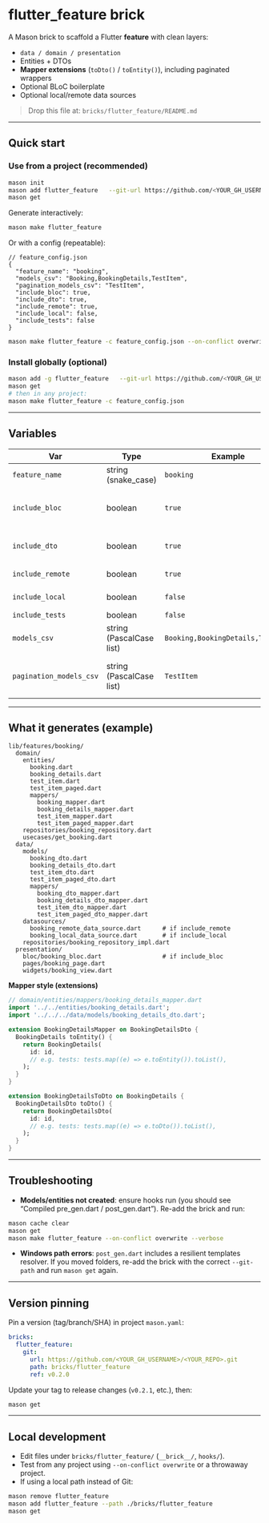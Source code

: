 # flutter_feature brick

A Mason brick to scaffold a Flutter **feature** with clean layers:
- `data / domain / presentation`
- Entities + DTOs
- **Mapper extensions** (`toDto()` / `toEntity()`), including paginated wrappers
- Optional BLoC boilerplate
- Optional local/remote data sources

> Drop this file at: `bricks/flutter_feature/README.md`

---

## Quick start

### Use from a project (recommended)
```bash
mason init
mason add flutter_feature   --git-url https://github.com/<YOUR_GH_USERNAME>/<YOUR_REPO>.git   --git-path bricks/flutter_feature   --git-ref v0.2.0
mason get
```

Generate interactively:
```bash
mason make flutter_feature
```

Or with a config (repeatable):
```jsonc
// feature_config.json
{
  "feature_name": "booking",
  "models_csv": "Booking,BookingDetails,TestItem",
  "pagination_models_csv": "TestItem",
  "include_bloc": true,
  "include_dto": true,
  "include_remote": true,
  "include_local": false,
  "include_tests": false
}
```
```bash
mason make flutter_feature -c feature_config.json --on-conflict overwrite
```

### Install globally (optional)
```bash
mason add -g flutter_feature   --git-url https://github.com/<YOUR_GH_USERNAME>/<YOUR_REPO>.git   --git-path bricks/flutter_feature   --git-ref v0.2.0
mason get
# then in any project:
mason make flutter_feature -c feature_config.json
```

---

## Variables

| Var | Type | Example | Notes |
|---|---|---|---|
| `feature_name` | string (snake_case) | `booking` | Creates `lib/features/booking/` |
| `include_bloc` | boolean | `true` | Adds `presentation/bloc` and wires page with BlocProvider |
| `include_dto` | boolean | `true` | Creates `<model>_dto.dart` per model |
| `include_remote` | boolean | `true` | Adds remote data source stub |
| `include_local` | boolean | `false` | Adds local data source stub |
| `include_tests` | boolean | `false` | (placeholder) |
| `models_csv` | string (PascalCase list) | `Booking,BookingDetails,TestItem` | Generates entities, DTOs, and mappers per model |
| `pagination_models_csv` | string (PascalCase list) | `TestItem` | Also generate `Paged<Model>` + `Paged<Model>Dto` and mappers |

---

## What it generates (example)

```
lib/features/booking/
  domain/
    entities/
      booking.dart
      booking_details.dart
      test_item.dart
      test_item_paged.dart
      mappers/
        booking_mapper.dart
        booking_details_mapper.dart
        test_item_mapper.dart
        test_item_paged_mapper.dart
    repositories/booking_repository.dart
    usecases/get_booking.dart
  data/
    models/
      booking_dto.dart
      booking_details_dto.dart
      test_item_dto.dart
      test_item_paged_dto.dart
      mappers/
        booking_dto_mapper.dart
        booking_details_dto_mapper.dart
        test_item_dto_mapper.dart
        test_item_paged_dto_mapper.dart
    datasources/
      booking_remote_data_source.dart      # if include_remote
      booking_local_data_source.dart       # if include_local
    repositories/booking_repository_impl.dart
  presentation/
    bloc/booking_bloc.dart                 # if include_bloc
    pages/booking_page.dart
    widgets/booking_view.dart
```

**Mapper style (extensions)**

```dart
// domain/entities/mappers/booking_details_mapper.dart
import '../../entities/booking_details.dart';
import '../../../data/models/booking_details_dto.dart';

extension BookingDetailsMapper on BookingDetailsDto {
  BookingDetails toEntity() {
    return BookingDetails(
      id: id,
      // e.g. tests: tests.map((e) => e.toEntity()).toList(),
    );
  }
}

extension BookingDetailsToDto on BookingDetails {
  BookingDetailsDto toDto() {
    return BookingDetailsDto(
      id: id,
      // e.g. tests: tests.map((e) => e.toDto()).toList(),
    );
  }
}
```

---

## Troubleshooting

- **Models/entities not created**: ensure hooks run (you should see “Compiled pre_gen.dart / post_gen.dart”). Re-add the brick and run:
```bash
mason cache clear
mason get
mason make flutter_feature --on-conflict overwrite --verbose
```
- **Windows path errors**: `post_gen.dart` includes a resilient templates resolver. If you moved folders, re-add the brick with the correct `--git-path` and run `mason get` again.

---

## Version pinning

Pin a version (tag/branch/SHA) in project `mason.yaml`:
```yaml
bricks:
  flutter_feature:
    git:
      url: https://github.com/<YOUR_GH_USERNAME>/<YOUR_REPO>.git
      path: bricks/flutter_feature
      ref: v0.2.0
```

Update your tag to release changes (`v0.2.1`, etc.), then:
```bash
mason get
```

---

## Local development

- Edit files under `bricks/flutter_feature/` (`__brick__/`, `hooks/`).
- Test from any project using `--on-conflict overwrite` or a throwaway project.
- If using a local path instead of Git:
```bash
mason remove flutter_feature
mason add flutter_feature --path ./bricks/flutter_feature
mason get
```

